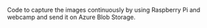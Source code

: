 Code to capture the images continuously by using Raspberry Pi and webcamp and send it on Azure Blob Storage.